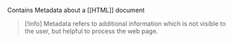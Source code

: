Contains Metadata about a [[HTML]] document

> [!info] Metadata refers to additional information which is not visible to the user, but helpful to process the web page.


